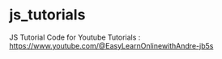 # js_tutorials
JS Tutorial Code for Youtube Tutorials : https://www.youtube.com/@EasyLearnOnlinewithAndre-jb5s
